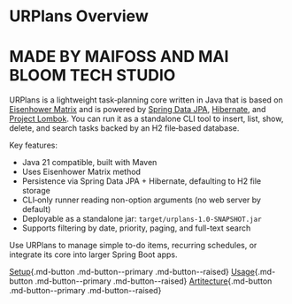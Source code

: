 # URPlans Overview

# MADE BY MAIFOSS AND MAI BLOOM TECH STUDIO

URPlans is a lightweight task‐planning core written in Java that is based on [Eisenhower Matrix](https://asana.com/resources/eisenhower-matrix) and is powered by [Spring Data JPA](https://spring.io/projects/spring-data-jpa), [Hibernate](https://hibernate.org/), and [Project Lombok](https://projectlombok.org/). You can run it as a standalone CLI tool to insert, list, show, delete, and search tasks backed by an H2 file‐based database.

Key features:

- Java 21 compatible, built with Maven
- Uses Eisenhower Matrix method
- Persistence via Spring Data JPA + Hibernate, defaulting to H2 file storage  
- CLI‐only runner reading non-option arguments (no web server by default)  
- Deployable as a standalone jar: `target/urplans-1.0-SNAPSHOT.jar`  
- Supports filtering by date, priority, paging, and full-text search  

Use URPlans to manage simple to-do items, recurring schedules, or integrate its core into larger Spring Boot apps.

[Setup](./setup.md){.md-button .md-button--primary .md-button--raised}
[Usage](./usage.md){.md-button .md-button--primary .md-button--raised}
[Artitecture](./architecture.md){.md-button .md-button--primary .md-button--raised}


